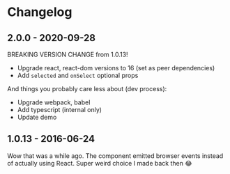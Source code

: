# Changelog

## 2.0.0 - 2020-09-28

BREAKING VERSION CHANGE from 1.0.13!

- Upgrade react, react-dom versions to 16 (set as peer dependencies)
- Add `selected` and `onSelect` optional props

And things you probably care less about (dev process):

- Upgrade webpack, babel
- Add typescript (internal only)
- Update demo

## 1.0.13 - 2016-06-24

Wow that was a while ago. The component emitted browser events instead of actually using React. Super weird choice I made back then :joy:
